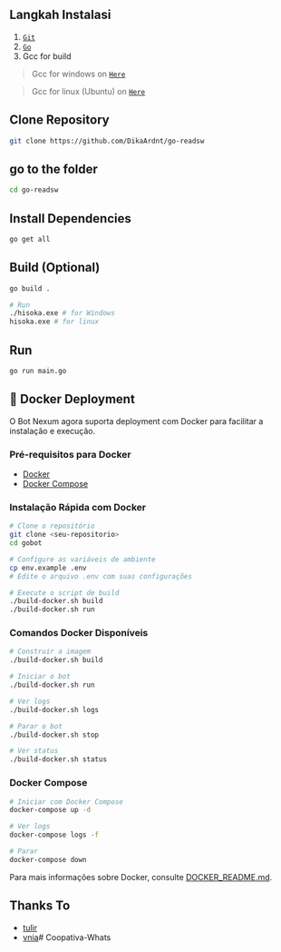 ## Langkah Instalasi

1. [`Git`](https://git-scm.com/downloads)
2. [`Go`](https://go.dev/doc/install)
3. Gcc for build

> Gcc for windows on [`Here`](https://dev.to/gamegods3/how-to-install-gcc-in-windows-10-the-easier-way-422j)

> Gcc for linux (Ubuntu) on [`Here`](https://linuxize.com/post/how-to-install-gcc-on-ubuntu-20-04/)

## Clone Repository 
```sh
git clone https://github.com/DikaArdnt/go-readsw
```

## go to the folder 
```sh
cd go-readsw
```

## Install Dependencies
```sh
go get all
```

## Build (Optional)
```sh
go build .

# Run
./hisoka.exe # for Windows
hisoka.exe # for linux
```

## Run
```sh
go run main.go
```

## 🐳 Docker Deployment

O Bot Nexum agora suporta deployment com Docker para facilitar a instalação e execução.

### Pré-requisitos para Docker
- [Docker](https://docs.docker.com/get-docker/)
- [Docker Compose](https://docs.docker.com/compose/install/)

### Instalação Rápida com Docker
```bash
# Clone o repositório
git clone <seu-repositorio>
cd gobot

# Configure as variáveis de ambiente
cp env.example .env
# Edite o arquivo .env com suas configurações

# Execute o script de build
./build-docker.sh build
./build-docker.sh run
```

### Comandos Docker Disponíveis
```bash
# Construir a imagem
./build-docker.sh build

# Iniciar o bot
./build-docker.sh run

# Ver logs
./build-docker.sh logs

# Parar o bot
./build-docker.sh stop

# Ver status
./build-docker.sh status
```

### Docker Compose
```bash
# Iniciar com Docker Compose
docker-compose up -d

# Ver logs
docker-compose logs -f

# Parar
docker-compose down
```

Para mais informações sobre Docker, consulte [DOCKER_README.md](DOCKER_README.md).

## Thanks To
- [tulir](https://github.com/tulir)
- [vnia](https://github.com/fckvania)# Coopativa-Whats
